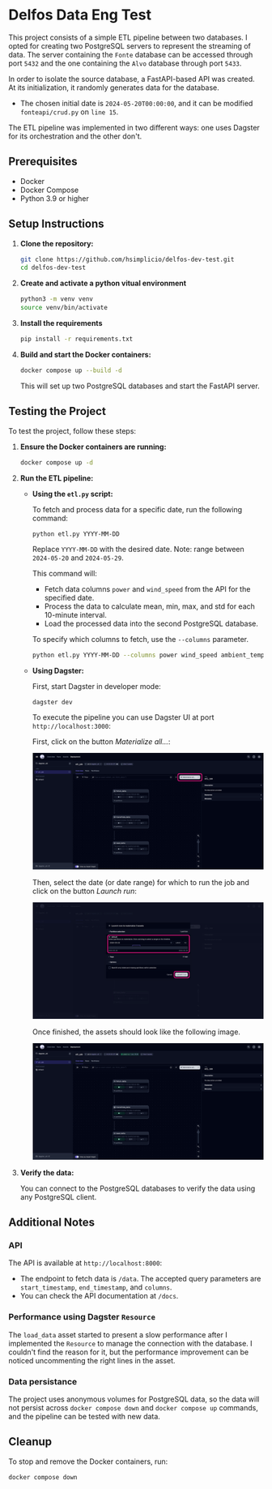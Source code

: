 # Delfos Data Eng Test

This project consists of a simple ETL pipeline between two databases. I opted for creating two PostgreSQL servers to represent the streaming of data. The server containing the `Fonte` database can be accessed through port `5432` and the one containing the `Alvo` database through port `5433`.

In order to isolate the source database, a FastAPI-based API was created. At its initialization, it randomly generates data for the database.

- The chosen initial date is `2024-05-20T00:00:00`, and it can be modified `fonteapi/crud.py` on `line 15`.

The ETL pipeline was implemented in two different ways: one uses Dagster for its orchestration and the other don't.

## Prerequisites

- Docker
- Docker Compose
- Python 3.9 or higher

## Setup Instructions

1. **Clone the repository:**

    ```bash
    git clone https://github.com/hsimplicio/delfos-dev-test.git
    cd delfos-dev-test
    ```

2. **Create and activate a python vitual environment**

    ```bash
    python3 -m venv venv
    source venv/bin/activate
    ```

3. **Install the requirements**

    ```bash
    pip install -r requirements.txt
    ```

4. **Build and start the Docker containers:**

    ```bash
    docker compose up --build -d
    ```

    This will set up two PostgreSQL databases and start the FastAPI server.

## Testing the Project

To test the project, follow these steps:

1. **Ensure the Docker containers are running:**

    ```bash
    docker compose up -d
    ```

2. **Run the ETL pipeline:**

    - **Using the `etl.py` script:** 

        To fetch and process data for a specific date, run the following command:

        ```bash
        python etl.py YYYY-MM-DD
        ```

        Replace `YYYY-MM-DD` with the desired date. Note: range between `2024-05-20` and `2024-05-29`.

        This command will:
        - Fetch data columns `power` and `wind_speed` from the API for the specified date.
        - Process the data to calculate mean, min, max, and std for each 10-minute interval.
        - Load the processed data into the second PostgreSQL database.

        To specify which columns to fetch, use the `--columns` parameter.

        ```bash
        python etl.py YYYY-MM-DD --columns power wind_speed ambient_temperature
        ```
    
    - **Using Dagster:**

        First, start Dagster in developer mode:

        ```
        dagster dev
        ```

        To execute the pipeline you can use Dagster UI at port `http://localhost:3000`:

        First, click on the button *Materialize all...*:

        ![Materialize the assets](images/home.png)

        Then, select the date (or date range) for which to run the job and click on  the button *Launch run*:

        ![Execute the ETL job](images/execute.png)

        Once finished, the assets should look like the following image.

        ![Assets materialized](images/after.png)


4. **Verify the data:**

    You can connect to the PostgreSQL databases to verify the data using any PostgreSQL client. 

## Additional Notes

### API

The API is available at `http://localhost:8000`:
- The endpoint to fetch data is `/data`. The accepted query parameters are `start_timestamp`, `end_timestamp`, and `columns`.
- You can check the API documentation at `/docs`.

### Performance using Dagster `Resource`

The `load_data` asset started to present a slow performance after I implemented the `Resource` to manage the connection with the database. I couldn't find the reason for it, but the performance improvement can be noticed uncommenting the right lines in the asset.

### Data persistance

The project uses anonymous volumes for PostgreSQL data, so the data will not persist across `docker compose down` and `docker compose up` commands, and the pipeline can be tested with new data.

## Cleanup

To stop and remove the Docker containers, run:

```bash
docker compose down
```
